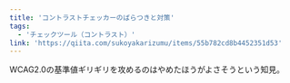 ```yaml
---
title: 'コントラストチェッカーのばらつきと対策'
tags:
  - 'チェックツール（コントラスト）'
link: 'https://qiita.com/sukoyakarizumu/items/55b782cd8b4452351d53'
---
```


WCAG2.0の基準値ギリギリを攻めるのはやめたほうがよさそうという知見。